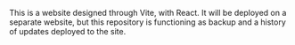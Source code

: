 This is a website designed through Vite, with React. It will be deployed on a separate website, but this repository is functioning as backup and a history of updates deployed to the site.

<!--  -->
